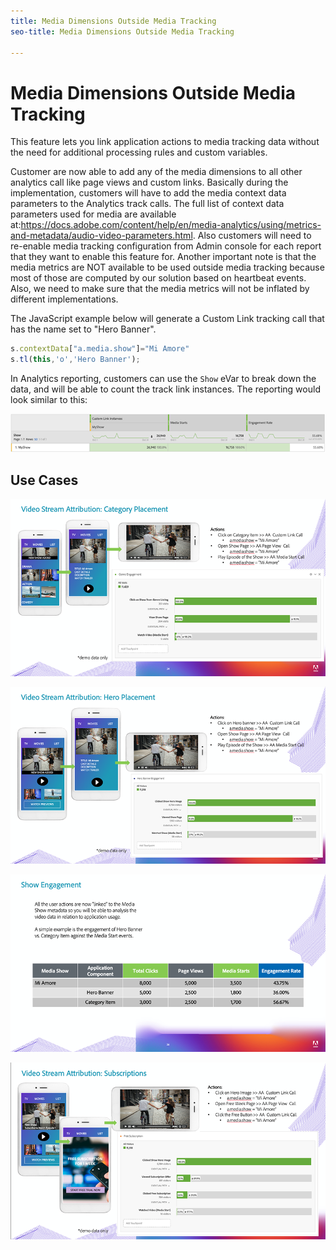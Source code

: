 ```yaml
---
title: Media Dimensions Outside Media Tracking
seo-title: Media Dimensions Outside Media Tracking

---
```


# Media Dimensions Outside Media Tracking

This feature lets you link application actions to media tracking data without the need for additional processing rules and custom variables.

Customer are now able to add any of the media dimensions to all other analytics call like page views and custom links. Basically during the
implementation, customers will have to add the media context data parameters to the Analytics track calls. The full list of context data parameters used for
media are available at:https://docs.adobe.com/content/help/en/media-analytics/using/metrics-and-metadata/audio-video-parameters.html. Also customers
will need to re-enable media tracking configuration from Admin console for each report that they want to enable this feature for.
Another important note is that the media metrics are NOT available to be used outside media tracking because most of those are computed by our solution
based on heartbeat events. Also, we need to make sure that the media metrics will not be inflated by different implementations.

The JavaScript example below will generate a Custom Link tracking call that has the name set to "Hero Banner".

```javascript
s.contextData["a.media.show"]="Mi Amore"
s.tl(this,'o','Hero Banner');
```

In Analytics reporting, customers can use the `Show` eVar to break down the data, and will be able to count the track link instances. The reporting would look similar to this:

![](/assets/myShow-rpt-1.png)

## Use Cases

![](/assets/vid-stream-attr-category.png)

![](/assets/vid-stream-attr-hero.png)

![](/assets/show-engagement.png)

![](/assets/vid-stream-attr-subs.png)
